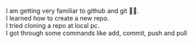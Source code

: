 I am getting very familiar to github and git 🧑‍💻. <br>
I learned how to create a new repo. <br>
I tried cloning a repo at local pc. <br>
I got through some commands like add, commit, push and pull
